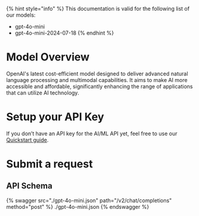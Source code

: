 [#references:start]: <> ({ "template": "openapi" })
{% hint style="info" %}
This documentation is valid for the following list of our models:
* gpt-4o-mini
* gpt-4o-mini-2024-07-18
{% endhint %}

# Model Overview
OpenAI&#x27;s latest cost-efficient model designed to deliver advanced natural language processing and multimodal capabilities. It aims to make  AI more accessible and affordable, significantly enhancing the range of applications that can utilize AI technology.

# Setup your API Key
If you don’t have an API key for the AI/ML API yet, feel free to use our [Quickstart guide](https://docs.aimlapi.com/quickstart/setting-up).

# Submit a request
## API Schema
{% swagger src="./gpt-4o-mini.json" path="/v2/chat/completions" method="post" %}
./gpt-4o-mini.json
{% endswagger %}

[#references:end]: <> ({})